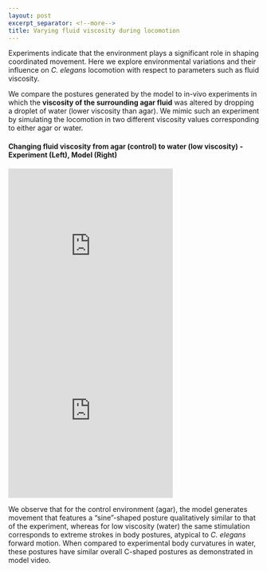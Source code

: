 ```yaml
---
layout: post
excerpt_separator: <!--more-->
title: Varying fluid viscosity during locomotion 
---
```


<!--more-->

Experiments indicate that the environment plays a significant role in shaping coordinated movement. Here we explore environmental variations and their influence on _C. elegans_ locomotion with respect to parameters such as fluid viscosity. 

We compare the postures generated by the model to in-vivo experiments in which the **viscosity of the surrounding agar fluid** was altered by dropping a droplet of water (lower viscosity than agar). We mimic such an experiment by simulating the locomotion in two different viscosity values corresponding to either agar or water.

#### Changing fluid viscosity from agar (control) to water (low viscosity) - Experiment (Left), Model (Right)

<iframe width="330" height="330" src="https://www.youtube.com/embed/dq27LHhmOeM" frameborder="0" allow="accelerometer; autoplay; encrypted-media; gyroscope; picture-in-picture" allowfullscreen></iframe>   <iframe width="330" height="330" src="https://www.youtube.com/embed/rde2o7BOpCM" frameborder="0" allow="accelerometer; autoplay; encrypted-media; gyroscope; picture-in-picture" allowfullscreen></iframe>

<!--more-->

We observe that for the control environment (agar), the model generates movement that features a “sine”-shaped posture qualitatively similar to that of the experiment, whereas for low viscosity (water) the same stimulation corresponds to extreme strokes in body postures, atypical to _C. elegans_ forward motion. When compared to experimental body curvatures in water, these postures have similar overall C-shaped postures as demonstrated in model video.